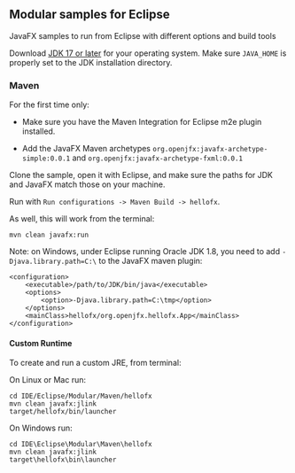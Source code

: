 ## Modular samples for Eclipse

JavaFX samples to run from Eclipse with different options and build tools

Download [JDK 17 or later](http://jdk.java.net/) for your operating system.
Make sure `JAVA_HOME` is properly set to the JDK installation directory.

### Maven

For the first time only:

- Make sure you have the Maven Integration for Eclipse m2e plugin installed.

- Add the JavaFX Maven archetypes `org.openjfx:javafx-archetype-simple:0.0.1` and `org.openjfx:javafx-archetype-fxml:0.0.1`

Clone the sample, open it with Eclipse, and make sure the paths for JDK and 
JavaFX match those on your machine.

Run with `Run configurations -> Maven Build -> hellofx`.

As well, this will work from the terminal:

    mvn clean javafx:run
    
Note: on Windows, under Eclipse running Oracle JDK 1.8, you need to add `-Djava.library.path=C:\` 
to the JavaFX maven plugin:

    <configuration>
        <executable>/path/to/JDK/bin/java</executable>
        <options>
            <option>-Djava.library.path=C:\tmp</option>
        </options>
        <mainClass>hellofx/org.openjfx.hellofx.App</mainClass>
    </configuration>
    
    
#### Custom Runtime
    
To create and run a custom JRE, from terminal:

On Linux or Mac run:

    cd IDE/Eclipse/Modular/Maven/hellofx
    mvn clean javafx:jlink
    target/hellofx/bin/launcher

On Windows run:

    cd IDE\Eclipse\Modular\Maven\hellofx
    mvn clean javafx:jlink
    target\hellofx\bin\launcher
